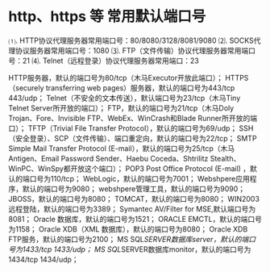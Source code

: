 # http、https 等 常用默认端口号

⑴. HTTP协议代理服务器常用端口号：80/8080/3128/8081/9080
⑵. SOCKS代理协议服务器常用端口号：1080
⑶. FTP（文件传输）协议代理服务器常用端口号：21
⑷. Telnet（远程登录）协议代理服务器常用端口：23

HTTP服务器，默认的端口号为80/tcp（木马Executor开放此端口）；
HTTPS（securely transferring web pages）服务器，默认的端口号为443/tcp 443/udp；
Telnet（不安全的文本传送），默认端口号为23/tcp（木马Tiny Telnet Server所开放的端口）；
FTP，默认的端口号为21/tcp（木马Doly Trojan、Fore、Invisible FTP、WebEx、WinCrash和Blade Runner所开放的端口）；
TFTP（Trivial File Transfer Protocol），默认的端口号为69/udp；
SSH（安全登录）、SCP（文件传输）、端口重定向，默认的端口号为22/tcp；
SMTP Simple Mail Transfer Protocol (E-mail），默认的端口号为25/tcp（木马Antigen、Email Password Sender、Haebu Coceda、Shtrilitz Stealth、WinPC、WinSpy都开放这个端口）；
POP3 Post Office Protocol (E-mail) ，默认的端口号为110/tcp；
WebLogic，默认的端口号为7001；
Webshpere应用程序，默认的端口号为9080；
webshpere管理工具，默认的端口号为9090；
JBOSS，默认的端口号为8080；
TOMCAT，默认的端口号为8080；
WIN2003远程登陆，默认的端口号为3389；
Symantec AV/Filter for MSE,默认端口号为 8081；
Oracle 数据库，默认的端口号为1521；
ORACLE EMCTL，默认的端口号为1158；
Oracle XDB（XML 数据库），默认的端口号为8080；
Oracle XDB FTP服务，默认的端口号为2100；
MS SQL*SERVER数据库server，默认的端口号为1433/tcp 1433/udp；
MS SQL*SERVER数据库monitor，默认的端口号为1434/tcp 1434/udp；